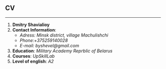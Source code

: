 ## **CV**
---

1. **Dmitry Shavialioy**
2. **Contact Information**:
   - _Adress: Minsk district, village Machulishchi_
   - _Phone:+375259140028_
   - _E-mail: byshevel@gmail.com_
3. **Education**: _Military Academy Repгblic of Belarus_
4. **Сourses**: _UpSkillLab_
5. **Level of english**: _A2_
